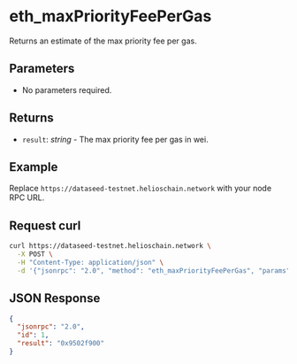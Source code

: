 # eth_maxPriorityFeePerGas

Returns an estimate of the max priority fee per gas.

## Parameters

- No parameters required.

## Returns

- `result`: *string* - The max priority fee per gas in wei.

## Example

Replace `https://dataseed-testnet.helioschain.network` with your node RPC URL.

## Request curl
```sh
curl https://dataseed-testnet.helioschain.network \
  -X POST \
  -H "Content-Type: application/json" \
  -d '{"jsonrpc": "2.0", "method": "eth_maxPriorityFeePerGas", "params": [], "id": 1}'
```

## JSON Response
```json
{
  "jsonrpc": "2.0",
  "id": 1,
  "result": "0x9502f900"
}
```